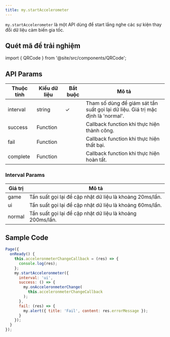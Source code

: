 ```yaml
---
title: my.startAccelerometer
---
```


`my.startAccelerometer` là một API dùng để start lắng nghe các sự kiện thay đổi dữ liệu cảm biến gia tốc.

## Quét mã để trải nghiệm

import { QRCode } from '@site/src/components/QRCode';

<QRCode page="pages/api/acceleronmeter/index" />

## API Params

| Thuộc tính | Kiểu dữ liệu | Bắt buộc | Mô tả                                                                            |
| ---------- | ------------ | -------- | -------------------------------------------------------------------------------- |
| interval   | string       | ✓        | Tham số dùng để giám sát tần suất gọi lại dữ liệu. Giá trị mặc định là 'normal'. |
| success    | Function     |          | Callback function khi thực hiện thành công.                                      |
| fail       | Function     |          | Callback function khi thực hiện thất bại.                                        |
| complete   | Function     |          | Callback function khi thực hiện hoàn tất.                                        |

### Interval Params

| Giá trị | Mô tả                                                     |
| ------- | --------------------------------------------------------- |
| game    | Tần suất gọi lại để cập nhật dữ liệu là khoảng 20ms/lần.  |
| ui      | Tần suất gọi lại để cập nhật dữ liệu là khoảng 60ms/lần.  |
| normal  | Tần suất gọi lại để cập nhật dữ liệu là khoảng 200ms/lần. |

## Sample Code

```js
Page({
  onReady() {
    this.acceleronmeterChangeCallback = (res) => {
      console.log(res);
    };
    my.startAcceleronmeter({
      interval: 'ui',
      success: () => {
        my.onAcceleronmeterChange(
          this.acceleronmeterChangeCallback
        );
      },
      fail: (res) => {
        my.alert({ title: 'Fail', content: res.errorMessage });
      }
    });
  }
});
```


